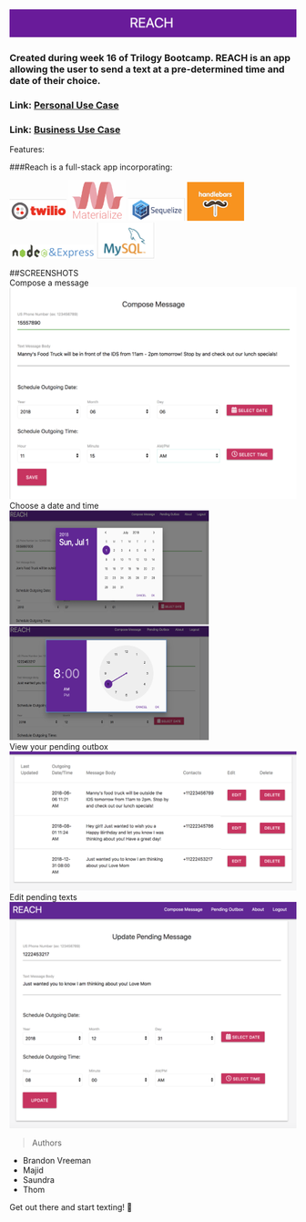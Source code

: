 <!-- <img src = "./public/assets/img/Banner.png"> -->
<img src = "./public/assets/images/Banner.png">

 ### Created during week 16 of Trilogy Bootcamp. REACH is an app allowing the user to send a text at a pre-determined time and date of their choice. 

### Link: <a href="https://app.xtensio.com/folio/s5ls38nj">Personal Use Case</a>
### Link: <a href="https://app.xtensio.com/folio/s5ls38nj">Business  Use Case</a>


Features: 

###Reach is a full-stack app incorporating:
<br>

<img src= "./public/assets/images/Twilio.png" width="100">
<img src= "./public/assets/images/Materialize.png" width="100">
<img src= "./public/assets/images/Sequelize.png" width="100">
<img src= "./public/assets/images/Handlebars.png" width="100">
<img src= "./public/assets/images/NodeExpress.png" width="150">
<img src= "./public/assets/images/MySQL.png"width="100">


##SCREENSHOTS
<br>
Compose a message
<img src = "./public/assets/images/Compose.png" width="600">
<br>
Choose a date and time
<img src = "./public/assets/images/DatePicker.png" width="350" height= "200">
<img src = "./public/assets/images/TimePicker.png" width="350" height= "200">
<br>
View your pending outbox
<img src = "./public/assets/images/Outbox.png" width="600">
<br>
Edit pending texts
<img src = "./public/assets/images/Outbox-Update.png" width="600">


> Authors
* Brandon Vreeman
* Majid 
* Saundra
* Thom 


Get out there and start texting! :iphone: 


